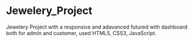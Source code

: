 # Jewelery_Project
Jewelery Project with a responsive and adavanced futured with dashboard both for admin and customer, used HTML5, CSS3, JavaScript.
